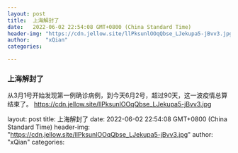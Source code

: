 ```yaml
---
layout: post
title:  上海解封了
date:   2022-06-02 22:54:08 GMT+0800 (China Standard Time)
header-img: "https://cdn.jellow.site/llPksunlOOqQbse_LJekupa5-jBvv3.jpg"
author:     "xQian"
categories: 

---
```


### 上海解封了
从3月1号开始发现第一例确诊病例，到今天6月2号，超过90天，这一波疫情总算结束了。
https://cdn.jellow.site/llPksunlOOqQbse_LJekupa5-jBvv3.jpg



layout: post
title:  上海解封了
date:   2022-06-02 22:54:08 GMT+0800 (China Standard Time)
header-img: "https://cdn.jellow.site/llPksunlOOqQbse_LJekupa5-jBvv3.jpg"
author: "xQian"
categories: 